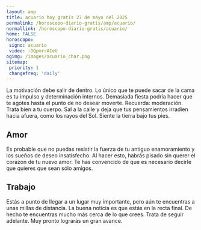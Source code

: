 ```yaml
---
layout: amp
title: acuario hoy gratis 27 de mayo del 2025 
permalink: /horoscopo-diario-gratis/amp/acuario/
normallink: /horoscopo-diario-gratis/acuario/
home: FALSE
horoscopo:
 signo: acuario
 video: -DQpmrrAIeU
ogimg: /images/acuario_char.png
sitemap:
 priority: 1
 changefreq: 'daily'
---
```



La motivación debe salir de dentro. Lo único que te puede sacar de la cama es tu impulso y determinación internos. Demasiada fiesta podría hacer que te agotes hasta el punto de no desear moverte. Recuerda: moderación. Trata bien a tu cuerpo. Sal a la calle y deja que tus pensamientos irradien hacia afuera, como los rayos del Sol. Siente la tierra bajo tus pies.

## Amor

Es probable que no puedas resistir la fuerza de tu antiguo enamoramiento y los sueños de deseo insatisfecho. Al hacer esto, habrás pisado sin querer el corazón de tu nuevo amor. Te has convencido de que es necesario decirle que quieres que sean sólo amigos.

## Trabajo

Estás a punto de llegar a un lugar muy importante, pero aún te encuentras a unas millas de distancia. La buena noticia es que estás en la recta final. De hecho te encuentras mucho más cerca de lo que crees. Trata de seguir adelante. Muy pronto lograrás un gran avance.